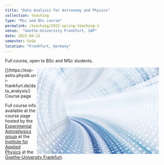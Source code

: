 ```yaml
---
title: "Data Analysis for Astronomy and Physics"
collection: teaching
type: "Msc and BSc course"
permalink: /teaching/2022-spring-teaching-1
venue:  "Goethe-University Frankfurt, IAP"
date: 2022-04-12
semester: SoSe
location: "Frankfurt, Germany"
---
```






Full course, open to BSc and MSc students.

<img style="float: right;" src="/images/Data-Large_edit_small.jpg" width="400">
[<i class="fas fa-link"></i>](https://exp-astro.physik.uni-frankfurt.de/data_analysis/)  Course page

Full course info available at the course page hosted by the [Experimental Astrophysics group](https://exp-astro.de) at the [Institute for Applied Physics](https://www.uni-frankfurt.de/49311579/) at the [Goethe-University Frankfurt](https://www.uni-frankfurt.de).
